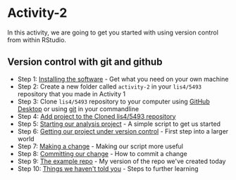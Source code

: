 # Activity-2

In this activity, we are going to get you started with using version control from within RStudio. 

## Version control with git and github

* Step 1: [Installing the software](./installing_software.md) - Get what you need on your own machine
* Step 2: Create a new folder called `activity-2` in your `lis4/5493` repository that you made in Activity 1
* Step 3: Clone `lis4/5493` repository to your computer using [GitHub Desktop](https://github.com/apps/desktop?ref_cta=download+desktop&ref_loc=installing+github+desktop&ref_page=docs) or using [git](https://git-scm.com/downloads) in your commandline
* Step 4: [Add project to the Cloned lis4/5493 repository](./rstudio_project.md) 
* Step 5: [Starting our analysis project](./analysis_start.md) - A simple script to get us started
* Step 6: [Getting our project under version control](./version_control.md) - First step into a larger world
* Step 7: [Making a change](./making_change.md) - Making our script more useful
* Step 8: [Committing our change](./commit.md) - How to commit a change
* Step 9: [The example repo](./created_earlier.md) - My version of the repo we've created today
* Step 10: [Things we haven't told you](./next_steps.md) - Steps to further learning
